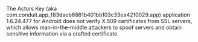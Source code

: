 The Actors Key (aka com.conduit.app_f83daeb6861b401bb103c33ea4210029.app) application 1.6.24.477 for Android does not verify X.509 certificates from SSL servers, which allows man-in-the-middle attackers to spoof servers and obtain sensitive information via a crafted certificate.